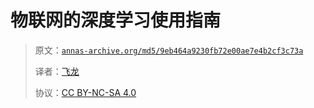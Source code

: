 # 物联网的深度学习使用指南

> 原文：[`annas-archive.org/md5/9eb464a9230fb72e00ae7e4b2cf3c73a`](https://annas-archive.org/md5/9eb464a9230fb72e00ae7e4b2cf3c73a)
> 
> 译者：[飞龙](https://github.com/wizardforcel)
> 
> 协议：[CC BY-NC-SA 4.0](http://creativecommons.org/licenses/by-nc-sa/4.0/)